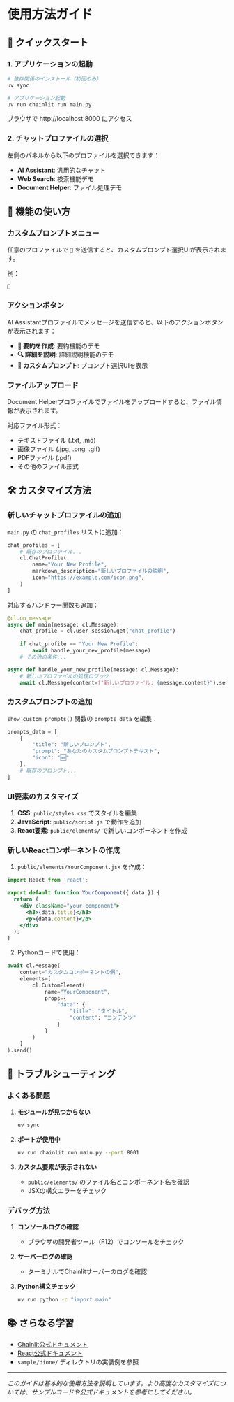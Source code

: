 # 使用方法ガイド

## 🚀 クイックスタート

### 1. アプリケーションの起動

```bash
# 依存関係のインストール（初回のみ）
uv sync

# アプリケーション起動
uv run chainlit run main.py
```

ブラウザで http://localhost:8000 にアクセス

### 2. チャットプロファイルの選択

左側のパネルから以下のプロファイルを選択できます：

- **AI Assistant**: 汎用的なチャット
- **Web Search**: 検索機能デモ
- **Document Helper**: ファイル処理デモ

## 🎨 機能の使い方

### カスタムプロンプトメニュー

任意のプロファイルで `🎨` を送信すると、カスタムプロンプト選択UIが表示されます。

例：
```
🎨
```

### アクションボタン

AI Assistantプロファイルでメッセージを送信すると、以下のアクションボタンが表示されます：

- **📝 要約を作成**: 要約機能のデモ
- **🔍 詳細を説明**: 詳細説明機能のデモ  
- **🎨 カスタムプロンプト**: プロンプト選択UIを表示

### ファイルアップロード

Document Helperプロファイルでファイルをアップロードすると、ファイル情報が表示されます。

対応ファイル形式：
- テキストファイル (.txt, .md)
- 画像ファイル (.jpg, .png, .gif)
- PDFファイル (.pdf)
- その他のファイル形式

## 🛠️ カスタマイズ方法

### 新しいチャットプロファイルの追加

`main.py` の `chat_profiles` リストに追加：

```python
chat_profiles = [
    # 既存のプロファイル...
    cl.ChatProfile(
        name="Your New Profile",
        markdown_description="新しいプロファイルの説明",
        icon="https://example.com/icon.png",
    )
]
```

対応するハンドラー関数も追加：

```python
@cl.on_message
async def main(message: cl.Message):
    chat_profile = cl.user_session.get("chat_profile")
    
    if chat_profile == "Your New Profile":
        await handle_your_new_profile(message)
    # その他の条件...

async def handle_your_new_profile(message: cl.Message):
    # 新しいプロファイルの処理ロジック
    await cl.Message(content=f"新しいプロファイル: {message.content}").send()
```

### カスタムプロンプトの追加

`show_custom_prompts()` 関数の `prompts_data` を編集：

```python
prompts_data = [
    {
        "title": "新しいプロンプト",
        "prompt": "あなたのカスタムプロンプトテキスト",
        "icon": "🆕"
    },
    # 既存のプロンプト...
]
```

### UI要素のカスタマイズ

1. **CSS**: `public/styles.css` でスタイルを編集
2. **JavaScript**: `public/script.js` で動作を追加
3. **React要素**: `public/elements/` で新しいコンポーネントを作成

### 新しいReactコンポーネントの作成

1. `public/elements/YourComponent.jsx` を作成：

```jsx
import React from 'react';

export default function YourComponent({ data }) {
  return (
    <div className="your-component">
      <h3>{data.title}</h3>
      <p>{data.content}</p>
    </div>
  );
}
```

2. Pythonコードで使用：

```python
await cl.Message(
    content="カスタムコンポーネントの例",
    elements=[
        cl.CustomElement(
            name="YourComponent",
            props={
                "data": {
                    "title": "タイトル",
                    "content": "コンテンツ"
                }
            }
        )
    ]
).send()
```

## 🔧 トラブルシューティング

### よくある問題

1. **モジュールが見つからない**
   ```bash
   uv sync
   ```

2. **ポートが使用中**
   ```bash
   uv run chainlit run main.py --port 8001
   ```

3. **カスタム要素が表示されない**
   - `public/elements/` のファイル名とコンポーネント名を確認
   - JSXの構文エラーをチェック

### デバッグ方法

1. **コンソールログの確認**
   - ブラウザの開発者ツール（F12）でコンソールをチェック

2. **サーバーログの確認**
   - ターミナルでChainlitサーバーのログを確認

3. **Python構文チェック**
   ```bash
   uv run python -c "import main"
   ```

## 📚 さらなる学習

- [Chainlit公式ドキュメント](https://docs.chainlit.io/)
- [React公式ドキュメント](https://react.dev/)
- `sample/dione/` ディレクトリの実装例を参照

---

*このガイドは基本的な使用方法を説明しています。より高度なカスタマイズについては、サンプルコードや公式ドキュメントを参考にしてください。*